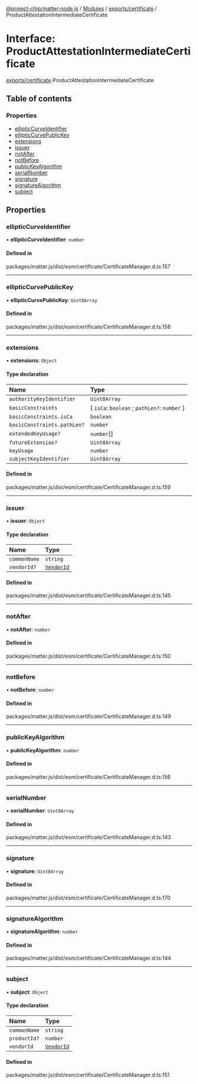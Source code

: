 [@project-chip/matter-node.js](../README.md) / [Modules](../modules.md) / [exports/certificate](../modules/exports_certificate.md) / ProductAttestationIntermediateCertificate

# Interface: ProductAttestationIntermediateCertificate

[exports/certificate](../modules/exports_certificate.md).ProductAttestationIntermediateCertificate

## Table of contents

### Properties

- [ellipticCurveIdentifier](exports_certificate.ProductAttestationIntermediateCertificate.md#ellipticcurveidentifier)
- [ellipticCurvePublicKey](exports_certificate.ProductAttestationIntermediateCertificate.md#ellipticcurvepublickey)
- [extensions](exports_certificate.ProductAttestationIntermediateCertificate.md#extensions)
- [issuer](exports_certificate.ProductAttestationIntermediateCertificate.md#issuer)
- [notAfter](exports_certificate.ProductAttestationIntermediateCertificate.md#notafter)
- [notBefore](exports_certificate.ProductAttestationIntermediateCertificate.md#notbefore)
- [publicKeyAlgorithm](exports_certificate.ProductAttestationIntermediateCertificate.md#publickeyalgorithm)
- [serialNumber](exports_certificate.ProductAttestationIntermediateCertificate.md#serialnumber)
- [signature](exports_certificate.ProductAttestationIntermediateCertificate.md#signature)
- [signatureAlgorithm](exports_certificate.ProductAttestationIntermediateCertificate.md#signaturealgorithm)
- [subject](exports_certificate.ProductAttestationIntermediateCertificate.md#subject)

## Properties

### ellipticCurveIdentifier

• **ellipticCurveIdentifier**: `number`

#### Defined in

packages/matter.js/dist/esm/certificate/CertificateManager.d.ts:157

___

### ellipticCurvePublicKey

• **ellipticCurvePublicKey**: `Uint8Array`

#### Defined in

packages/matter.js/dist/esm/certificate/CertificateManager.d.ts:158

___

### extensions

• **extensions**: `Object`

#### Type declaration

| Name | Type |
| :------ | :------ |
| `authorityKeyIdentifier` | `Uint8Array` |
| `basicConstraints` | { `isCa`: `boolean` ; `pathLen?`: `number`  } |
| `basicConstraints.isCa` | `boolean` |
| `basicConstraints.pathLen?` | `number` |
| `extendedKeyUsage?` | `number`[] |
| `futureExtension?` | `Uint8Array` |
| `keyUsage` | `number` |
| `subjectKeyIdentifier` | `Uint8Array` |

#### Defined in

packages/matter.js/dist/esm/certificate/CertificateManager.d.ts:159

___

### issuer

• **issuer**: `Object`

#### Type declaration

| Name | Type |
| :------ | :------ |
| `commonName` | `string` |
| `vendorId?` | [`VendorId`](../modules/exports_datatype.md#vendorid) |

#### Defined in

packages/matter.js/dist/esm/certificate/CertificateManager.d.ts:145

___

### notAfter

• **notAfter**: `number`

#### Defined in

packages/matter.js/dist/esm/certificate/CertificateManager.d.ts:150

___

### notBefore

• **notBefore**: `number`

#### Defined in

packages/matter.js/dist/esm/certificate/CertificateManager.d.ts:149

___

### publicKeyAlgorithm

• **publicKeyAlgorithm**: `number`

#### Defined in

packages/matter.js/dist/esm/certificate/CertificateManager.d.ts:156

___

### serialNumber

• **serialNumber**: `Uint8Array`

#### Defined in

packages/matter.js/dist/esm/certificate/CertificateManager.d.ts:143

___

### signature

• **signature**: `Uint8Array`

#### Defined in

packages/matter.js/dist/esm/certificate/CertificateManager.d.ts:170

___

### signatureAlgorithm

• **signatureAlgorithm**: `number`

#### Defined in

packages/matter.js/dist/esm/certificate/CertificateManager.d.ts:144

___

### subject

• **subject**: `Object`

#### Type declaration

| Name | Type |
| :------ | :------ |
| `commonName` | `string` |
| `productId?` | `number` |
| `vendorId` | [`VendorId`](../modules/exports_datatype.md#vendorid) |

#### Defined in

packages/matter.js/dist/esm/certificate/CertificateManager.d.ts:151

